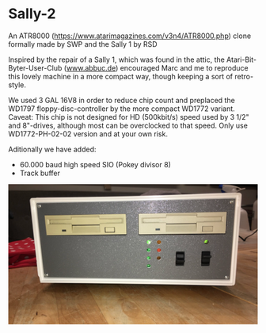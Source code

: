 # Sally-2

An ATR8000 (https://www.atarimagazines.com/v3n4/ATR8000.php) clone formally made by SWP and the Sally 1 by RSD

Inspired by the repair of a Sally 1, which was found in the attic, the
Atari-Bit-Byter-User-Club (www.abbuc.de) encouraged Marc and me to reproduce this lovely machine in a more compact way, 
though keeping a sort of retro-style.

We used 3 GAL 16V8 in order to reduce chip count and preplaced the WD1797 floppy-disc-controller by the more compact
WD1772 variant. Caveat: This chip is not designed for HD (500kbit/s) speed used by 3 1/2" and 8"-drives, although most 
can be overclocked to that speed. Only use WD1772-PH-02-02 version and at your own risk.

Aditionally we have added:

- 60.000 baud high speed SIO (Pokey divisor 8)
- Track buffer


![FabianPCB](pictures/Sally-2-front.png)

